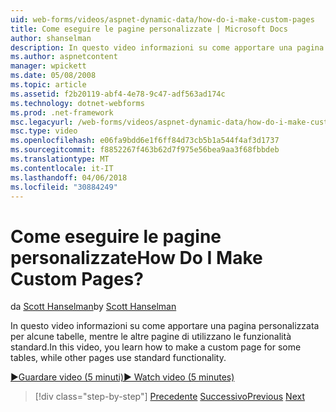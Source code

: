 ```yaml
---
uid: web-forms/videos/aspnet-dynamic-data/how-do-i-make-custom-pages
title: Come eseguire le pagine personalizzate | Microsoft Docs
author: shanselman
description: In questo video informazioni su come apportare una pagina personalizzata per alcune tabelle, mentre le altre pagine di utilizzano le funzionalità standard.
ms.author: aspnetcontent
manager: wpickett
ms.date: 05/08/2008
ms.topic: article
ms.assetid: f2b20119-abf4-4e78-9c47-adf563ad174c
ms.technology: dotnet-webforms
ms.prod: .net-framework
msc.legacyurl: /web-forms/videos/aspnet-dynamic-data/how-do-i-make-custom-pages
msc.type: video
ms.openlocfilehash: e06fa9bdd6e1f6ff84d73cb5b1a544f4af3d1737
ms.sourcegitcommit: f8852267f463b62d7f975e56bea9aa3f68fbbdeb
ms.translationtype: MT
ms.contentlocale: it-IT
ms.lasthandoff: 04/06/2018
ms.locfileid: "30884249"
---
```

<a name="how-do-i-make-custom-pages"></a><span data-ttu-id="f3a46-104">Come eseguire le pagine personalizzate</span><span class="sxs-lookup"><span data-stu-id="f3a46-104">How Do I Make Custom Pages?</span></span>
====================
<span data-ttu-id="f3a46-105">da [Scott Hanselman](https://github.com/shanselman)</span><span class="sxs-lookup"><span data-stu-id="f3a46-105">by [Scott Hanselman](https://github.com/shanselman)</span></span>

<span data-ttu-id="f3a46-106">In questo video informazioni su come apportare una pagina personalizzata per alcune tabelle, mentre le altre pagine di utilizzano le funzionalità standard.</span><span class="sxs-lookup"><span data-stu-id="f3a46-106">In this video, you learn how to make a custom page for some tables, while other pages use standard functionality.</span></span>

[<span data-ttu-id="f3a46-107">&#9654;Guardare video (5 minuti)</span><span class="sxs-lookup"><span data-stu-id="f3a46-107">&#9654; Watch video (5 minutes)</span></span>](https://channel9.msdn.com/Blogs/ASP-NET-Site-Videos/how-do-i-make-custom-pages)

> [!div class="step-by-step"]
> <span data-ttu-id="f3a46-108">[Precedente](how-do-i-handle-business-logic-exceptions.md)
> [Successivo](how-do-i-display-unknown-datatypes.md)</span><span class="sxs-lookup"><span data-stu-id="f3a46-108">[Previous](how-do-i-handle-business-logic-exceptions.md)
[Next](how-do-i-display-unknown-datatypes.md)</span></span>
